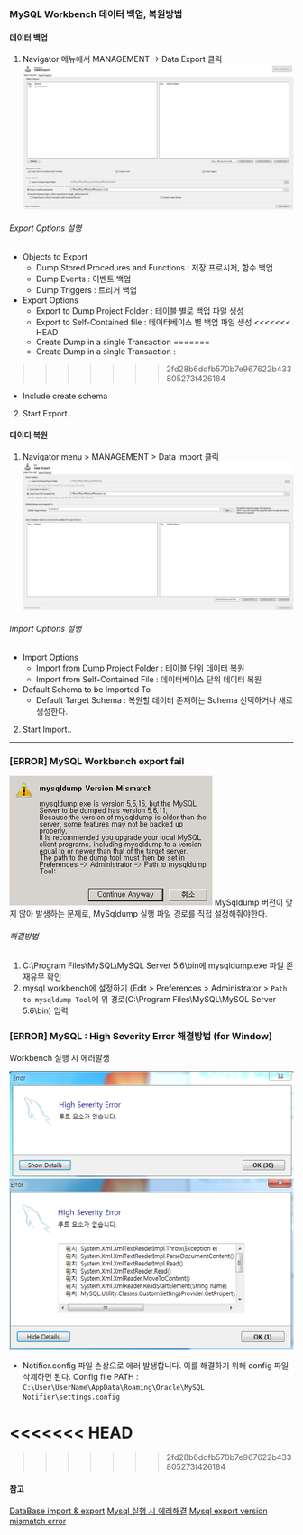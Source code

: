 
### MySQL Workbench 데이터 백업, 복원방법

#### 데이터 백업
1. Navigator 메뉴에서 MANAGEMENT -> Data Export 클릭
![workbench](/images/2019/02/3-workbench-export.PNG)

###### Export Options 설명
- Objects to Export
  - Dump Stored Procedures and Functions : 저장 프로시저, 함수 백업
  - Dump Events : 이벤트 백업
  - Dump Triggers : 트리거 백업
- Export Options
  - Export to Dump Project Folder : 테이블 별로 백업 파일 생성
  - Export to Self-Contained file : 데이터베이스 별 백업 파일 생성
<<<<<<< HEAD
  - Create Dump in a single Transaction
=======
  - Create Dump in a single Transaction :
>>>>>>> 2fd28b6ddfb570b7e967622b433805273f426184
  - Include create schema


2. Start Export..

#### 데이터 복원
1. Navigator menu > MANAGEMENT > Data Import 클릭
![workbench-import](/images/2019/02/4-wb-import.PNG)
###### Import Options 설명
- Import Options
  - Import from Dump Project Folder : 테이블 단위 데이터 복원
  - Import from Self-Contained File : 데이터베이스 단위 데이터 복원
- Default  Schema to be Imported To
  - Default Target Schema : 복원할 데이터 존재하는 Schema 선택하거나 새로 생성한다.
2. Start Import..

<hr/>

### [ERROR] MySQL Workbench export fail
![error-msg](/images/2019/02/5-error.PNG)
MySqldump 버전이 맞지 않아 발생하는 문제로, MySqldump 실행 파일 경로를 직접 설정해줘야한다.
###### 해결방법
1. C:\Program Files\MySQL\MySQL Server 5.6\bin에 mysqldump.exe 파일 존재유무 확인
2. mysql workbench에 설정하기
(Edit > Preferences > Administrator > `Path to mysqldump Tool`에 위 경로(C:\Program Files\MySQL\MySQL Server 5.6\bin) 입력

### [ERROR] MySQL : High Severity Error 해결방법 (for Window)
Workbench 실행 시 에러발생

![error-msg](/images/2019/02/1-error.PNG)
![error-msg2](/images/2019/02/2-error.PNG)

- Notifier.config 파일 손상으로 에러 발생합니다. 이를 해결하기 위해 config 파일 삭제하면 된다.
Config file PATH : `C:\User\UserName\AppData\Roaming\Oracle\MySQL Notifier\settings.config`


<<<<<<< HEAD
=======




>>>>>>> 2fd28b6ddfb570b7e967622b433805273f426184
#### 참고
[DataBase import & export](https://m.blog.naver.com/islove8587/220954758979)
[Mysql 실행 시 에러해결](https://bitsoul.tistory.com/38 )
[Mysql export version mismatch error](https://congjava.tistory.com/285)

